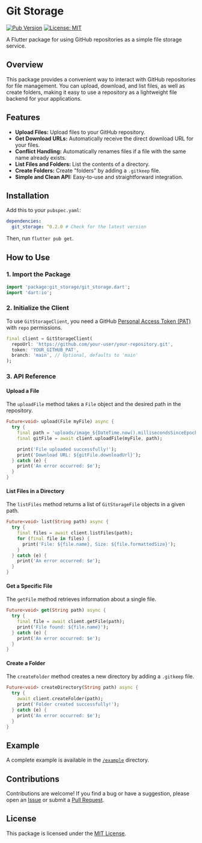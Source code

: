# Git Storage

[![Pub Version](https://img.shields.io/pub/v/git_storage?style=flat-square)](https://pub.dev/packages/git_storage)
[![License: MIT](https://img.shields.io/badge/license-MIT-blue.svg?style=flat-square)](https://opensource.org/licenses/MIT)

A Flutter package for using GitHub repositories as a simple file storage service.

## Overview

This package provides a convenient way to interact with GitHub repositories for file management. You can upload, download, and list files, as well as create folders, making it easy to use a repository as a lightweight file backend for your applications.

## Features

-   **Upload Files:** Upload files to your GitHub repository.
-   **Get Download URLs:** Automatically receive the direct download URL for your files.
-   **Conflict Handling:** Automatically renames files if a file with the same name already exists.
-   **List Files and Folders:** List the contents of a directory.
-   **Create Folders:** Create "folders" by adding a `.gitkeep` file.
-   **Simple and Clean API:** Easy-to-use and straightforward integration.

## Installation

Add this to your `pubspec.yaml`:

```yaml
dependencies:
  git_storage: ^0.2.0 # Check for the latest version
```

Then, run `flutter pub get`.

## How to Use

### 1. Import the Package

```dart
import 'package:git_storage/git_storage.dart';
import 'dart:io';
```

### 2. Initialize the Client

To use `GitStorageClient`, you need a GitHub [Personal Access Token (PAT)](https://docs.github.com/en/authentication/keeping-your-account-and-data-secure/creating-a-personal-access-token) with `repo` permissions.

```dart
final client = GitStorageClient(
  repoUrl: 'https://github.com/your-user/your-repository.git',
  token: 'YOUR_GITHUB_PAT',
  branch: 'main', // Optional, defaults to 'main'
);
```

### 3. API Reference

#### Upload a File

The `uploadFile` method takes a `File` object and the desired path in the repository.

```dart
Future<void> upload(File myFile) async {
  try {
    final path = 'uploads/image_${DateTime.now().millisecondsSinceEpoch}.jpg';
    final gitFile = await client.uploadFile(myFile, path);

    print('File uploaded successfully!');
    print('Download URL: ${gitFile.downloadUrl}');
  } catch (e) {
    print('An error occurred: $e');
  }
}
```

#### List Files in a Directory

The `listFiles` method returns a list of `GitStorageFile` objects in a given path.

```dart
Future<void> list(String path) async {
  try {
    final files = await client.listFiles(path);
    for (final file in files) {
      print('File: ${file.name}, Size: ${file.formattedSize}');
    }
  } catch (e) {
    print('An error occurred: $e');
  }
}
```

#### Get a Specific File

The `getFile` method retrieves information about a single file.

```dart
Future<void> get(String path) async {
  try {
    final file = await client.getFile(path);
    print('File found: ${file.name}');
  } catch (e) {
    print('An error occurred: $e');
  }
}
```

#### Create a Folder

The `createFolder` method creates a new directory by adding a `.gitkeep` file.

```dart
Future<void> createDirectory(String path) async {
  try {
    await client.createFolder(path);
    print('Folder created successfully!');
  } catch (e) {
    print('An error occurred: $e');
  }
}
```

## Example

A complete example is available in the [`/example`](/example) directory.

## Contributions

Contributions are welcome! If you find a bug or have a suggestion, please open an [Issue](https://github.com/yourusername/git_storage/issues) or submit a [Pull Request](https://github.com/yourusername/git_storage/pulls).

## License

This package is licensed under the [MIT License](LICENSE).
